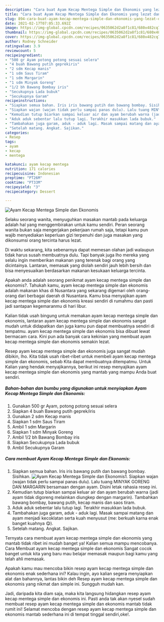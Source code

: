 ```yaml
---
description: "Cara buat Ayam Kecap Mentega Simple dan Ekonomis yang lezat dan Mudah Dibuat"
title: "Cara buat Ayam Kecap Mentega Simple dan Ekonomis yang lezat dan Mudah Dibuat"
slug: 894-cara-buat-ayam-kecap-mentega-simple-dan-ekonomis-yang-lezat-dan-mudah-dibuat
date: 2021-02-17T07:05:33.692Z
image: https://img-global.cpcdn.com/recipes/0635062d2a8f1c81/680x482cq70/ayam-kecap-mentega-simple-dan-ekonomis-foto-resep-utama.jpg
thumbnail: https://img-global.cpcdn.com/recipes/0635062d2a8f1c81/680x482cq70/ayam-kecap-mentega-simple-dan-ekonomis-foto-resep-utama.jpg
cover: https://img-global.cpcdn.com/recipes/0635062d2a8f1c81/680x482cq70/ayam-kecap-mentega-simple-dan-ekonomis-foto-resep-utama.jpg
author: Rodney Schneider
ratingvalue: 3.9
reviewcount: 5
recipeingredient:
- "500 gr Ayam potong potong sesuai selera"
- "4 buah Bawang putih geprekiris"
- "2 sdm Kecap manis"
- "1 sdm Saus Tiram"
- "1 sdm Margarin"
- "1 sdm Minyak Goreng"
- "1/2 bh Bawang Bombay iris"
- "Secukupnya Lada bubuk"
- "Secukupnya Garam"
recipeinstructions:
- "Siapkan semua bahan. Iris iris bawang putih dan bawang bombay. Sisihkan."
- "Siapkan wajan (wajan tidak perlu sampai panas dulu). Lalu tuang MINYAK GORENG DAN MARGARIN bersamaan dengan ayam. Disini letak rahasia resep ini."
- "Kemudian tutup biarkan sampai keluar air dan ayam berubah warna (jadi ayam tidak digoreng melainkan diungkep dengan margarin). Tambahkan bawang bombay, bawang putih, kecap manis dan saos tiram."
- "Aduk aduk sebentar lalu tutup lagi. Terakhir masukkan lada bubuk."
- "Tambahakan juga garam, aduk - aduk lagi. Masak sampai matang dan ayam menjadi kecoklatan serta kuah menyusut (me: berkuah karna enak banget kuahnya 😋)."
- "Setelah matang. Angkat. Sajikan."
categories:
- Resep
tags:
- ayam
- kecap
- mentega

katakunci: ayam kecap mentega 
nutrition: 171 calories
recipecuisine: Indonesian
preptime: "PT26M"
cooktime: "PT33M"
recipeyield: "3"
recipecategory: Dessert

---
```



![Ayam Kecap Mentega Simple dan Ekonomis](https://img-global.cpcdn.com/recipes/0635062d2a8f1c81/680x482cq70/ayam-kecap-mentega-simple-dan-ekonomis-foto-resep-utama.jpg)

Selaku seorang wanita, menyuguhkan masakan mantab pada keluarga adalah hal yang menggembirakan untuk kamu sendiri. Peran seorang  wanita bukan saja mengerjakan pekerjaan rumah saja, tetapi kamu pun wajib menyediakan keperluan gizi terpenuhi dan juga masakan yang dikonsumsi orang tercinta harus lezat.

Di waktu  sekarang, kita sebenarnya dapat memesan olahan jadi walaupun tidak harus susah membuatnya dulu. Tapi banyak juga lho mereka yang selalu ingin memberikan makanan yang terenak bagi orang yang dicintainya. Lantaran, memasak yang diolah sendiri jauh lebih bersih dan bisa menyesuaikan berdasarkan makanan kesukaan keluarga tercinta. 



Apakah anda adalah seorang penikmat ayam kecap mentega simple dan ekonomis?. Tahukah kamu, ayam kecap mentega simple dan ekonomis adalah makanan khas di Nusantara yang sekarang digemari oleh orang-orang dari berbagai daerah di Nusantara. Kamu bisa menyajikan ayam kecap mentega simple dan ekonomis kreasi sendiri di rumahmu dan pasti jadi santapan kegemaranmu di hari libur.

Kalian tidak usah bingung untuk memakan ayam kecap mentega simple dan ekonomis, lantaran ayam kecap mentega simple dan ekonomis sangat mudah untuk didapatkan dan juga kamu pun dapat membuatnya sendiri di tempatmu. ayam kecap mentega simple dan ekonomis bisa dibuat lewat bermacam cara. Kini pun ada banyak cara kekinian yang membuat ayam kecap mentega simple dan ekonomis semakin lezat.

Resep ayam kecap mentega simple dan ekonomis juga sangat mudah dibikin, lho. Kita tidak usah ribet-ribet untuk membeli ayam kecap mentega simple dan ekonomis, sebab Kita dapat membuatnya ditempatmu. Untuk Kalian yang hendak menyajikannya, berikut ini resep menyajikan ayam kecap mentega simple dan ekonomis yang mantab yang mampu Anda buat sendiri.

<!--inarticleads1-->

##### Bahan-bahan dan bumbu yang digunakan untuk menyiapkan Ayam Kecap Mentega Simple dan Ekonomis:

1. Gunakan 500 gr Ayam, potong potong sesuai selera
1. Siapkan 4 buah Bawang putih geprek/iris
1. Gunakan 2 sdm Kecap manis
1. Siapkan 1 sdm Saus Tiram
1. Ambil 1 sdm Margarin
1. Siapkan 1 sdm Minyak Goreng
1. Ambil 1/2 bh Bawang Bombay iris
1. Siapkan Secukupnya Lada bubuk
1. Ambil Secukupnya Garam




<!--inarticleads2-->

##### Cara membuat Ayam Kecap Mentega Simple dan Ekonomis:

1. Siapkan semua bahan. Iris iris bawang putih dan bawang bombay. Sisihkan.
<img src="https://img-global.cpcdn.com/steps/855037fdd5799c1e/160x128cq70/ayam-kecap-mentega-simple-dan-ekonomis-langkah-memasak-1-foto.jpg" alt="Ayam Kecap Mentega Simple dan Ekonomis">1. Siapkan wajan (wajan tidak perlu sampai panas dulu). Lalu tuang MINYAK GORENG DAN MARGARIN bersamaan dengan ayam. Disini letak rahasia resep ini.
1. Kemudian tutup biarkan sampai keluar air dan ayam berubah warna (jadi ayam tidak digoreng melainkan diungkep dengan margarin). Tambahkan bawang bombay, bawang putih, kecap manis dan saos tiram.
1. Aduk aduk sebentar lalu tutup lagi. Terakhir masukkan lada bubuk.
1. Tambahakan juga garam, aduk - aduk lagi. Masak sampai matang dan ayam menjadi kecoklatan serta kuah menyusut (me: berkuah karna enak banget kuahnya 😋).
1. Setelah matang. Angkat. Sajikan.




Ternyata cara membuat ayam kecap mentega simple dan ekonomis yang mantab tidak ribet ini mudah banget ya! Kalian semua mampu mencobanya. Cara Membuat ayam kecap mentega simple dan ekonomis Sangat cocok banget untuk kita yang baru mau belajar memasak maupun bagi kamu yang telah ahli memasak.

Apakah kamu mau mencoba bikin resep ayam kecap mentega simple dan ekonomis enak sederhana ini? Kalau ingin, ayo kalian segera menyiapkan alat dan bahannya, lantas bikin deh Resep ayam kecap mentega simple dan ekonomis yang nikmat dan simple ini. Sungguh mudah kan. 

Jadi, daripada kita diam saja, maka kita langsung hidangkan resep ayam kecap mentega simple dan ekonomis ini. Pasti anda tak akan nyesel sudah membuat resep ayam kecap mentega simple dan ekonomis mantab tidak rumit ini! Selamat mencoba dengan resep ayam kecap mentega simple dan ekonomis mantab sederhana ini di tempat tinggal sendiri,oke!.

